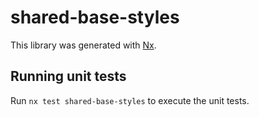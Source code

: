 # shared-base-styles

This library was generated with [Nx](https://nx.dev).

## Running unit tests

Run `nx test shared-base-styles` to execute the unit tests.
